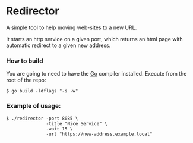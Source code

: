 # Redirector

A simple tool to help moving web-sites to a new URL.

It starts an http service on a given port, which returns an html page with automatic redirect to a given new address.

### How to build

You are going to need to have the [Go](https://go.dev/) compiler installed. Execute from the root of the repo:

```
$ go build -ldflags "-s -w"
```

### Example of usage:

```
$ ./redirector -port 8085 \
               -title "Nice Service" \
               -wait 15 \
               -url "https://new-address.example.local"
```
